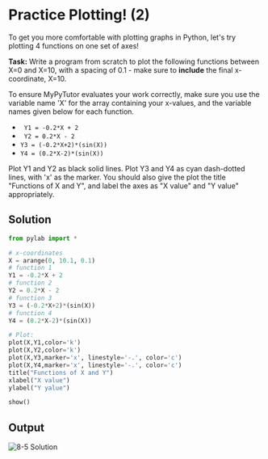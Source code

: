 # Practice Plotting! (2)

To get you more comfortable with plotting graphs in Python, let's try plotting 4 functions on one set of axes!

**Task:** Write a program from scratch to plot the following functions between X=0 and X=10, with a spacing of 0.1 - make sure to **include** the final x-coordinate, X=10.

To ensure MyPyTutor evaluates your work correctly, make sure you use the variable name 'X' for the array containing your x-values, and the variable names given below for each function.

* ` Y1 = -0.2*X + 2`
* ` Y2 = 0.2*X - 2`
* ` Y3 = (-0.2*X+2)*(sin(X)) `
* ` Y4 = (0.2*X-2)*(sin(X)) `

Plot Y1 and Y2 as black solid lines. Plot Y3 and Y4 as cyan dash-dotted lines, with 'x' as the marker. You should also give the plot the title "Functions of X and Y", and label the axes as "X value" and "Y value" appropriately.

## Solution
```python
from pylab import *

# x-coordinates
X = arange(0, 10.1, 0.1)
# function 1
Y1 = -0.2*X + 2
# function 2
Y2 = 0.2*X - 2
# function 3
Y3 = (-0.2*X+2)*(sin(X))
# function 4
Y4 = (0.2*X-2)*(sin(X))

# Plot:
plot(X,Y1,color='k')
plot(X,Y2,color='k')
plot(X,Y3,marker='x', linestyle='-.', color='c')
plot(X,Y4,marker='x', linestyle='-.', color='c')
title("Functions of X and Y")
xlabel("X value")
ylabel("Y yalue")

show()
```

## Output
![8-5 Solution](https://imgur.com/v4pakUd.png)
